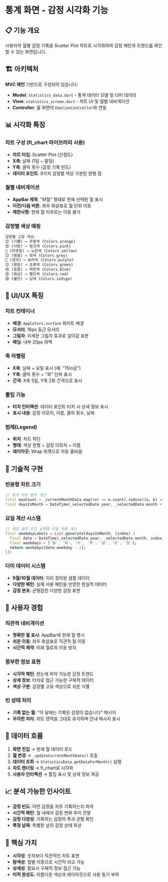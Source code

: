 # 통계 화면 - 감정 시각화 기능

## 📋 기능 개요
사용자의 월별 감정 기록을 Scatter Plot 차트로 시각화하여 감정 패턴과 트렌드를 확인할 수 있는 화면입니다.

## 🏗️ 아키텍처
**MVC 패턴** 기반으로 구성되어 있습니다:
- **Model**: `statistics_data.dart` - 통계 데이터 모델 및 더미 데이터
- **View**: `statistics_screen.dart` - 차트 UI 및 월별 네비게이션
- **Controller**: 홈 화면의 `EmotionController`와 연동

## 📊 시각화 특징

### 차트 구성 (fl_chart 라이브러리 사용)
- **차트 타입**: Scatter Plot (산점도)
- **X축**: 날짜 (1일 ~ 말일)
- **Y축**: 클릭 횟수 (감정 기록 빈도)
- **데이터 포인트**: 9가지 감정별 색상 구분된 원형 점

### 월별 네비게이션
- **AppBar 제목**: "M월" 형태로 현재 선택된 월 표시
- **이전/다음 버튼**: 좌우 화살표로 월 단위 이동
- **제한사항**: 현재 월 이후로는 이동 불가

### 감정별 색상 매핑
```dart
감정별 고정 색상:
😊 (기쁨) → 주황색 (Colors.orange)
😍 (사랑) → 핑크색 (Colors.pink)
🤗 (따뜻함) → 노란색 (Colors.yellow)
😐 (평범) → 회색 (Colors.grey)
🤔 (생각) → 보라색 (Colors.purple)
😌 (평온) → 초록색 (Colors.green)
😢 (슬픔) → 파란색 (Colors.blue)
😡 (화남) → 빨간색 (Colors.red)
😰 (불안) → 남색 (Colors.indigo)
```

## 🎨 UI/UX 특징

### 차트 컨테이너
- **배경**: `AppColors.surface` 화이트 배경
- **모서리**: 16px 둥근 모서리
- **그림자**: 미세한 그림자 효과로 깊이감 표현
- **패딩**: 내부 20px 여백

### 축 라벨링
- **X축**: 날짜 + 요일 표시 (예: "15\n금")
- **Y축**: 클릭 횟수 + "회" 단위 표시
- **간격**: X축 5일, Y축 2회 간격으로 표시

### 툴팁 기능
- **터치 인터랙션**: 데이터 포인트 터치 시 상세 정보 표시
- **표시 내용**: 감정 이모지, 이름, 클릭 횟수, 날짜

### 범례(Legend)
- **위치**: 차트 하단
- **형태**: 색상 원형 + 감정 이모지 + 이름
- **레이아웃**: Wrap 위젯으로 자동 줄바꿈

## 🔧 기술적 구현

### 반응형 차트 크기
```dart
// 동적 차트 범위 계산
final maxCount = _currentMonthData.map((e) => e.count).reduce((a, b) => a > b ? a : b);
final daysInMonth = DateTime(_selectedDate.year, _selectedDate.month + 1, 0).day;
```

### 요일 계산 시스템
```dart
// 해당 월의 모든 날짜별 요일 자동 계산
final weekdayLabels = List.generate(daysInMonth, (index) {
  final date = DateTime(_selectedDate.year, _selectedDate.month, index + 1);
  final weekdays = ['월', '화', '수', '목', '금', '토', '일'];
  return weekdays[date.weekday - 1];
});
```

### 더미 데이터 시스템
- **9월/10월 데이터**: 미리 정의된 샘플 데이터
- **다양한 패턴**: 실제 사용 패턴을 반영한 현실적 데이터
- **감정 분포**: 균형잡힌 다양한 감정 표현

## 📱 사용자 경험

### 직관적 네비게이션
- **명확한 월 표시**: AppBar에 현재 월 명시
- **쉬운 이동**: 좌우 화살표로 직관적 월 이동
- **시간적 제약**: 미래 월로의 이동 방지

### 풍부한 정보 표현
- **시각적 패턴**: 한눈에 파악 가능한 감정 트렌드
- **상세 정보**: 터치로 접근 가능한 구체적 데이터
- **색상 구분**: 감정별 고유 색상으로 쉬운 식별

### 빈 상태 처리
- **기록 없는 월**: "이 달에는 기록된 감정이 없습니다" 메시지
- **우아한 처리**: 차트 영역을 그대로 유지하며 안내 메시지 표시

## 🔄 데이터 흐름
1. **화면 진입** → 현재 월 데이터 로드
2. **월 변경** → `_updateCurrentMonthData()` 호출
3. **데이터 조회** → `StatisticsData.getDataForMonth()` 실행
4. **차트 렌더링** → fl_chart로 시각화
5. **사용자 인터랙션** → 툴팁 표시 및 상세 정보 제공

## 📈 분석 가능한 인사이트
- **감정 빈도**: 어떤 감정을 자주 기록하는지 파악
- **시간적 패턴**: 월 내에서 감정 변화 추이 관찰
- **감정 다양성**: 기록하는 감정의 폭과 균형 확인
- **특정 날짜**: 특별한 날의 감정 상태 회상

## 🎯 핵심 가치
- **시각성**: 숫자보다 직관적인 차트 표현
- **탐색성**: 월별 이동으로 시간적 비교 가능
- **상세성**: 필요시 구체적 정보 접근 가능
- **미적 완성도**: 아름다운 색상과 레이아웃으로 사용 동기 부여